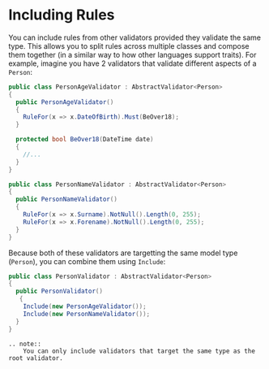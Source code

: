 # Including Rules

You can include rules from other validators provided they validate the same type. This allows you to split rules across multiple classes and compose them together (in a similar way to how other languages support traits). For example, imagine you have 2 validators that validate different aspects of a `Person`:

```csharp
public class PersonAgeValidator : AbstractValidator<Person>  
{
  public PersonAgeValidator() 
  {
    RuleFor(x => x.DateOfBirth).Must(BeOver18);
  }

  protected bool BeOver18(DateTime date) 
  {
    //...
  }
}

public class PersonNameValidator : AbstractValidator<Person> 
{
  public PersonNameValidator() 
  {
    RuleFor(x => x.Surname).NotNull().Length(0, 255);
    RuleFor(x => x.Forename).NotNull().Length(0, 255);
  }
}
```

Because both of these validators are targetting the same model type (`Person`), you can combine them using `Include`:

```csharp
public class PersonValidator : AbstractValidator<Person> 
{
  public PersonValidator()
   {
    Include(new PersonAgeValidator());
    Include(new PersonNameValidator());
  }
}
```

```eval_rst
.. note::
    You can only include validators that target the same type as the root validator.
```
